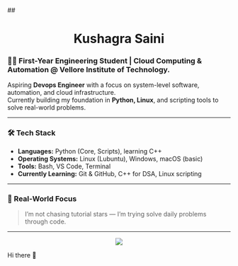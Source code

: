 ##<h1 align="center">Kushagra Saini</h1>

### 👨‍🎓 First-Year Engineering Student | Cloud Computing & Automation @ Vellore Institute of Technology.

Aspiring **Devops Engineer** with a focus on system-level software, automation, and cloud infrastructure.  
Currently building my foundation in **Python, Linux**, and scripting tools to solve real-world problems.

---

### 🛠️ Tech Stack

- **Languages:** Python (Core, Scripts), learning C++
- **Operating Systems:** Linux (Lubuntu), Windows, macOS (basic)
- **Tools:** Bash, VS Code, Terminal
- **Currently Learning:** Git & GitHub, C++ for DSA, Linux scripting

---

### 🧪 Real-World Focus

> I’m not chasing tutorial stars — I’m trying solve daily problems through code.

---

<p align="center">
  <img src="https://github-readme-stats.vercel.app/api?username=KushagraCloud&show_icons=true&theme=radical" />
</p>
 Hi there 👋

<!--
**KushagraCloud/KushagraCloud** is a ✨ _special_ ✨ repository because its `README.md` (this file) appears on your GitHub profile.

Here are some ideas to get you started:

- 🔭 I’m currently working on ...
- 🌱 I’m currently learning ...
- 👯 I’m looking to collaborate on ...
- 🤔 I’m looking for help with ...
- 💬 Ask me about ...
- 📫 How to reach me: ...
- 😄 Pronouns: ...
- ⚡ Fun fact: ...
-->
